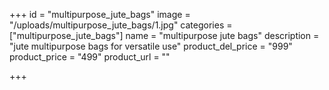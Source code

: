 +++
id = "multipurpose_jute_bags"
image = "/uploads/multipurpose_jute_bags/1.jpg"
categories = ["multipurpose_jute_bags"]
name = "multipurpose jute bags"
description = "jute multipurpose bags for versatile use"
product_del_price = "999"
product_price = "499"
product_url = ""

+++